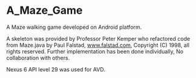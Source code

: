 # A_Maze_Game
A Maze walking game developed on Android platform.

A skeleton was provided by Professor Peter Kemper who refactored code from Maze.java by Paul Falstad, www.falstad.com, Copyright (C) 1998, all rights reserved.
Further implementation has been done individually, No collaboration with others.

Nexus 6 API level 29 was used for AVD.
